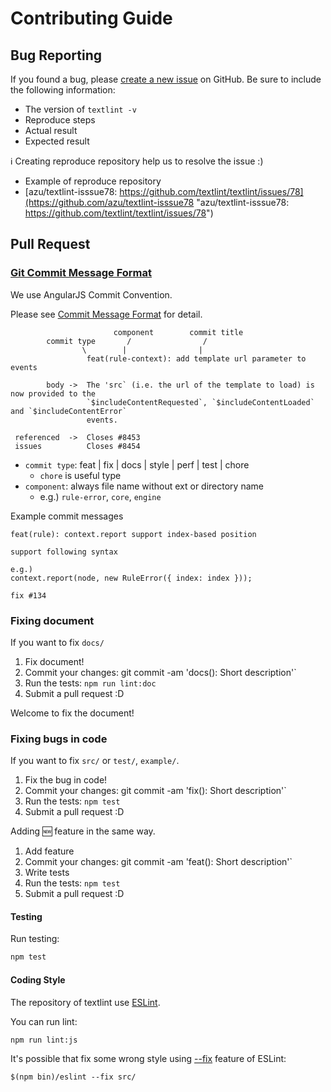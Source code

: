# Contributing Guide

## Bug Reporting

If you found a bug, please [create a new issue](https://github.com/textlint/textlint/issues/new) on GitHub. Be sure to include the following information:

- The version of `textlint -v`
- Reproduce steps
- Actual result
- Expected result

:information_source: Creating reproduce repository help us to resolve the issue :)

- Example of reproduce repository
- [azu/textlint-isssue78: https://github.com/textlint/textlint/issues/78](https://github.com/azu/textlint-isssue78 "azu/textlint-isssue78: https://github.com/textlint/textlint/issues/78")

## Pull Request

### [Git Commit Message Format](https://github.com/stevemao/conventional-changelog-angular/blob/master/convention.md "Commit Message Format")

We use AngularJS Commit Convention.

Please see [Commit Message Format](https://github.com/stevemao/conventional-changelog-angular/blob/master/convention.md "Commit Message Format") for detail.

```
                       component        commit title
        commit type       /                /      
                \        |                |
                 feat(rule-context): add template url parameter to events

        body ->  The 'src` (i.e. the url of the template to load) is now provided to the
                 `$includeContentRequested`, `$includeContentLoaded` and `$includeContentError`
                 events.

 referenced  ->  Closes #8453
 issues          Closes #8454
```

- `commit type`: feat | fix | docs | style | perf | test | chore
    - `chore` is useful type
- `component`: always file name without ext or directory name
    - e.g.) `rule-error`, `core`, `engine`
    
    
Example commit messages

```
feat(rule): context.report support index-based position

support following syntax

e.g.) 
context.report(node, new RuleError({ index: index }));

fix #134
```


### Fixing document

If you want to fix `docs/`

1. Fix document!
2. Commit your changes: git commit -am 'docs(<file-name>): Short description'`
3. Run the tests: `npm run lint:doc`
4. Submit a pull request :D

Welcome to fix the document!

### Fixing bugs in code

If you want to fix `src/` or `test/`, `example/`.

1. Fix the bug in code!
2. Commit your changes: git commit -am 'fix(<file-name>): Short description'`
3. Run the tests: `npm test`
4. Submit a pull request :D

Adding :new: feature in the same way.

1. Add feature
2. Commit your changes: git commit -am 'feat(<file-name>): Short description'`
3. Write tests
4. Run the tests: `npm test`
5. Submit a pull request :D

#### Testing

Run testing:

```sh
npm test
```

#### Coding Style

The repository of textlint use [ESLint](http://eslint.org/ "ESLint").

You can run lint:

```sh
npm run lint:js
```

It's possible that fix some wrong style using [--fix](http://eslint.org/docs/user-guide/command-line-interface#fix "--fix") feature of ESLint:

```
$(npm bin)/eslint --fix src/
```
